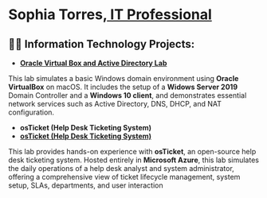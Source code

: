 <h1>Sophia Torres,<a href="https://linkedin.com/in/lsophia-torres-/"> IT Professional</a></h1>

<h2>👨‍💻 Information Technology Projects:</h2>

- <a href="https://github.com/Sophia-Torres/OracleVirtualBox-ActiveDirectory-/"> <b>Oracle Virtual Box and Active Directory Lab</b></a>

This lab simulates a basic Windows domain environment using **Oracle VirtualBox** on macOS. It includes the setup of a **Widows Server 2019** Domain Controller and a **Windows 10 client**, and demonstrates essential network services such as Active Directory, DNS, DHCP, and NAT configuration.


- <b>osTicket (Help Desk Ticketing System)</b>
- <a href="https://github.com/Sophia-Torres/osTicketLab-/"> <b>osTicket (Help Desk Ticketing System)</b></a>

This lab provides hands-on experience with **osTicket**, an open-source help desk ticketing system. Hosted entirely in **Microsoft Azure**, this lab simulates the daily operations of a help desk analyst and system administrator, offering a comprehensive view of ticket lifecycle management, system setup, SLAs, departments, and user interaction
